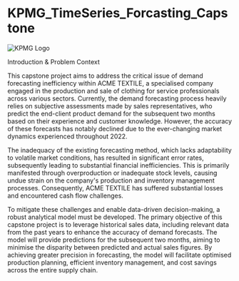 # KPMG_TimeSeries_Forcasting_Capstone

![KPMG Logo](https://1000marcas.net/wp-content/uploads/2022/06/KPMG-Logo.png)

Introduction & Problem Context

This capstone project aims to address the critical issue of demand forecasting inefficiency within ACME TEXTILE, a specialised company engaged in the production and sale of clothing for service professionals across various sectors. Currently, the demand forecasting process heavily relies on subjective assessments made by sales representatives, who predict the end-client product demand for the subsequent two months based on their experience and customer knowledge. However, the accuracy of these forecasts has notably declined due to the ever-changing market dynamics experienced throughout 2022.

The inadequacy of the existing forecasting method, which lacks adaptability to volatile market conditions, has resulted in significant error rates, subsequently leading to substantial financial inefficiencies. This is primarily manifested through overproduction or inadequate stock levels, causing undue strain on the company's production and inventory management processes. Consequently, ACME TEXTILE has suffered substantial losses and encountered cash flow challenges.

To mitigate these challenges and enable data-driven decision-making, a robust analytical model must be developed. The primary objective of this capstone project is to leverage historical sales data, including relevant data from the past years to enhance the accuracy of demand forecasts. The model will provide predictions for the subsequent two months, aiming to minimise the disparity between predicted and actual sales figures. By achieving greater precision in forecasting, the model will facilitate optimised production planning, efficient inventory management, and cost savings across the entire supply chain.


